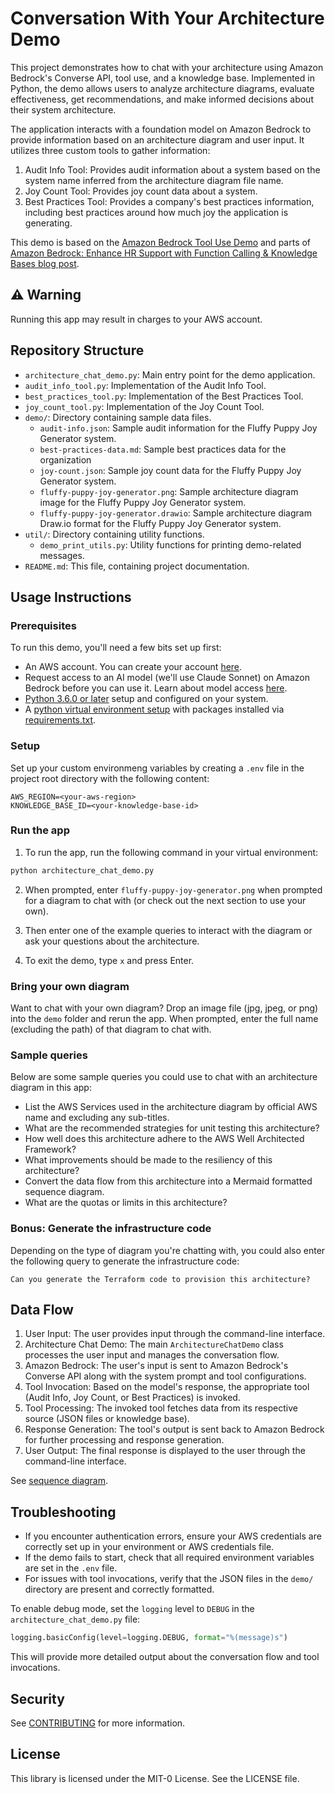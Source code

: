 # Conversation With Your Architecture Demo

This project demonstrates how to chat with your architecture using Amazon Bedrock's Converse API, tool use, and a knowledge base. Implemented in Python, the demo allows users to analyze architecture diagrams, evaluate effectiveness, get recommendations, and make informed decisions about their system architecture.

The application interacts with a foundation model on Amazon Bedrock to provide information based on an architecture diagram and user input. It utilizes three custom tools to gather information:

1. Audit Info Tool: Provides audit information about a system based on the system name inferred from the architecture diagram file name.
2. Joy Count Tool: Provides joy count data about a system.
3. Best Practices Tool: Provides a company's best practices information, including best practices around how much joy the application is generating.

This demo is based on the [Amazon Bedrock Tool Use Demo](https://github.com/awsdocs/aws-doc-sdk-examples/tree/main/python/example_code/bedrock-runtime/cross-model-scenarios/tool_use_demo) and parts of [Amazon Bedrock: Enhance HR Support with Function Calling & Knowledge Bases blog post](https://community.aws/content/2izvh9HlmMvgYyRMoOUbkR0bNPV/enhancing-hr-support-with-function-calling-and-knowledge-bases-in-amazon-bedrock).

## ⚠️ Warning

Running this app may result in charges to your AWS account.

## Repository Structure

- `architecture_chat_demo.py`: Main entry point for the demo application.
- `audit_info_tool.py`: Implementation of the Audit Info Tool.
- `best_practices_tool.py`: Implementation of the Best Practices Tool.
- `joy_count_tool.py`: Implementation of the Joy Count Tool.
- `demo/`: Directory containing sample data files.
  - `audit-info.json`: Sample audit information for the Fluffy Puppy Joy Generator system.
  - `best-practices-data.md`: Sample best practices data for the organization
  - `joy-count.json`: Sample joy count data for the Fluffy Puppy Joy Generator system.
  - `fluffy-puppy-joy-generator.png`: Sample architecture diagram image for the Fluffy Puppy Joy Generator system.
  - `fluffy-puppy-joy-generator.drawio`: Sample architecture diagram Draw.io format for the Fluffy Puppy Joy Generator system.
- `util/`: Directory containing utility functions.
  - `demo_print_utils.py`: Utility functions for printing demo-related messages.
- `README.md`: This file, containing project documentation.

## Usage Instructions

### Prerequisites

To run this demo, you'll need a few bits set up first:

- An AWS account. You can create your account [here](https://aws.amazon.com/premiumsupport/knowledge-center/create-and-activate-aws-account/).
- Request access to an AI model (we'll use Claude Sonnet) on Amazon Bedrock before you can use it. Learn about model access [here](https://docs.aws.amazon.com/bedrock/latest/userguide/model-access.html).
- [Python 3.6.0 or later](https://www.python.org/) setup and configured on your system.
- A [python virtual environment setup](https://docs.python.org/3/library/venv.html) with packages installed via [requirements.txt](requirements.txt).

### Setup

Set up your custom environmeng variables by creating a `.env` file in the project root directory with the following content:
     
```
AWS_REGION=<your-aws-region>
KNOWLEDGE_BASE_ID=<your-knowledge-base-id>
```

### Run the app

1. To run the app, run the following command in your virtual environment:

```bash
python architecture_chat_demo.py
```

2. When prompted, enter `fluffy-puppy-joy-generator.png` when prompted for a diagram to chat with (or check out the next section to use your own).

3. Then enter one of the example queries to interact with the diagram or ask your questions about the architecture.

4. To exit the demo, type `x` and press Enter.

### Bring your own diagram

Want to chat with your own diagram? Drop an image file (jpg, jpeg, or png) into the `demo` folder and rerun the app. When prompted, enter the full name (excluding the path) of that diagram to chat with.

### Sample queries

Below are some sample queries you could use to chat with an architecture diagram in this app:

- List the AWS Services used in the architecture diagram by official AWS name and excluding any sub-titles.
- What are the recommended strategies for unit testing this architecture?
- How well does this architecture adhere to the AWS Well Architected Framework?
- What improvements should be made to the resiliency of this architecture?
- Convert the data flow from this architecture into a Mermaid formatted sequence diagram.
- What are the quotas or limits in this architecture?

### Bonus: Generate the infrastructure code

Depending on the type of diagram you're chatting with, you could also enter the following query to generate the infrastructure code:

```plaintext
Can you generate the Terraform code to provision this architecture?
```

## Data Flow

1. User Input: The user provides input through the command-line interface.
2. Architecture Chat Demo: The main `ArchitectureChatDemo` class processes the user input and manages the conversation flow.
3. Amazon Bedrock: The user's input is sent to Amazon Bedrock's Converse API along with the system prompt and tool configurations.
4. Tool Invocation: Based on the model's response, the appropriate tool (Audit Info, Joy Count, or Best Practices) is invoked.
5. Tool Processing: The invoked tool fetches data from its respective source (JSON files or knowledge base).
6. Response Generation: The tool's output is sent back to Amazon Bedrock for further processing and response generation.
7. User Output: The final response is displayed to the user through the command-line interface.

See [sequence diagram](sequencediagram.mmd).

## Troubleshooting

- If you encounter authentication errors, ensure your AWS credentials are correctly set up in your environment or AWS credentials file.
- If the demo fails to start, check that all required environment variables are set in the `.env` file.
- For issues with tool invocations, verify that the JSON files in the `demo/` directory are present and correctly formatted.

To enable debug mode, set the `logging` level to `DEBUG` in the `architecture_chat_demo.py` file:

```python
logging.basicConfig(level=logging.DEBUG, format="%(message)s")
```

This will provide more detailed output about the conversation flow and tool invocations.

## Security

See [CONTRIBUTING](CONTRIBUTING.md#security-issue-notifications) for more information.

## License

This library is licensed under the MIT-0 License. See the LICENSE file.
